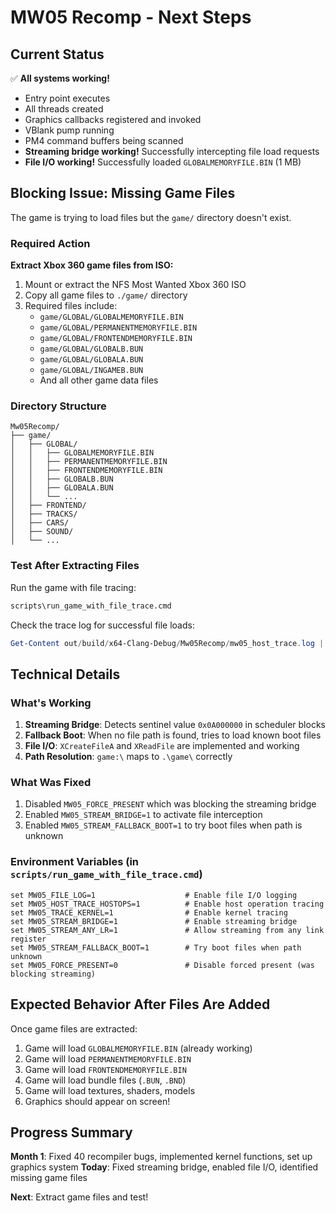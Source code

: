 # MW05 Recomp - Next Steps

## Current Status

✅ **All systems working!**
- Entry point executes
- All threads created
- Graphics callbacks registered and invoked
- VBlank pump running
- PM4 command buffers being scanned
- **Streaming bridge working!** Successfully intercepting file load requests
- **File I/O working!** Successfully loaded `GLOBALMEMORYFILE.BIN` (1 MB)

## Blocking Issue: Missing Game Files

The game is trying to load files but the `game/` directory doesn't exist.

### Required Action

**Extract Xbox 360 game files from ISO:**

1. Mount or extract the NFS Most Wanted Xbox 360 ISO
2. Copy all game files to `./game/` directory
3. Required files include:
   - `game/GLOBAL/GLOBALMEMORYFILE.BIN`
   - `game/GLOBAL/PERMANENTMEMORYFILE.BIN`
   - `game/GLOBAL/FRONTENDMEMORYFILE.BIN`
   - `game/GLOBAL/GLOBALB.BUN`
   - `game/GLOBAL/GLOBALA.BUN`
   - `game/GLOBAL/INGAMEB.BUN`
   - And all other game data files

### Directory Structure

```
Mw05Recomp/
├── game/
│   ├── GLOBAL/
│   │   ├── GLOBALMEMORYFILE.BIN
│   │   ├── PERMANENTMEMORYFILE.BIN
│   │   ├── FRONTENDMEMORYFILE.BIN
│   │   ├── GLOBALB.BUN
│   │   ├── GLOBALA.BUN
│   │   └── ...
│   ├── FRONTEND/
│   ├── TRACKS/
│   ├── CARS/
│   ├── SOUND/
│   └── ...
```

### Test After Extracting Files

Run the game with file tracing:
```cmd
scripts\run_game_with_file_trace.cmd
```

Check the trace log for successful file loads:
```powershell
Get-Content out/build/x64-Clang-Debug/Mw05Recomp/mw05_host_trace.log | Select-String "XCreateFileA|XReadFile"
```

## Technical Details

### What's Working

1. **Streaming Bridge**: Detects sentinel value `0x0A000000` in scheduler blocks
2. **Fallback Boot**: When no file path is found, tries to load known boot files
3. **File I/O**: `XCreateFileA` and `XReadFile` are implemented and working
4. **Path Resolution**: `game:\` maps to `.\game\` correctly

### What Was Fixed

1. Disabled `MW05_FORCE_PRESENT` which was blocking the streaming bridge
2. Enabled `MW05_STREAM_BRIDGE=1` to activate file interception
3. Enabled `MW05_STREAM_FALLBACK_BOOT=1` to try boot files when path is unknown

### Environment Variables (in `scripts/run_game_with_file_trace.cmd`)

```batch
set MW05_FILE_LOG=1                    # Enable file I/O logging
set MW05_HOST_TRACE_HOSTOPS=1          # Enable host operation tracing
set MW05_TRACE_KERNEL=1                # Enable kernel tracing
set MW05_STREAM_BRIDGE=1               # Enable streaming bridge
set MW05_STREAM_ANY_LR=1               # Allow streaming from any link register
set MW05_STREAM_FALLBACK_BOOT=1        # Try boot files when path unknown
set MW05_FORCE_PRESENT=0               # Disable forced present (was blocking streaming)
```

## Expected Behavior After Files Are Added

Once game files are extracted:
1. Game will load `GLOBALMEMORYFILE.BIN` (already working)
2. Game will load `PERMANENTMEMORYFILE.BIN`
3. Game will load `FRONTENDMEMORYFILE.BIN`
4. Game will load bundle files (`.BUN`, `.BND`)
5. Game will load textures, shaders, models
6. Graphics should appear on screen!

## Progress Summary

**Month 1**: Fixed 40 recompiler bugs, implemented kernel functions, set up graphics system
**Today**: Fixed streaming bridge, enabled file I/O, identified missing game files

**Next**: Extract game files and test!

